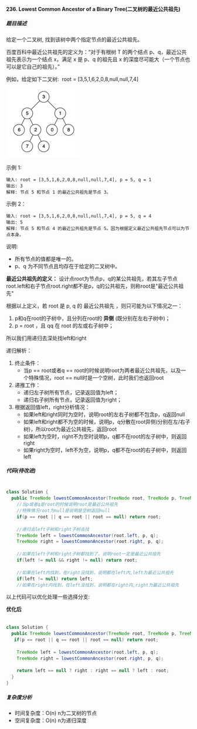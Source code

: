#### 236. Lowest Common Ancestor of a Binary Tree(二叉树的最近公共祖先)
##### 题目描述
给定一个二叉树, 找到该树中两个指定节点的最近公共祖先。

百度百科中最近公共祖先的定义为：“对于有根树 T 的两个结点 p、q，最近公共祖先表示为一个结点 x，满足 x 是 p、q 的祖先且 x 的深度尽可能大（一个节点也可以是它自己的祖先）。”

例如，给定如下二叉树:  root = [3,5,1,6,2,0,8,null,null,7,4]

![](../images/binarytree.png)

示例 1:
```
输入: root = [3,5,1,6,2,0,8,null,null,7,4], p = 5, q = 1
输出: 3
解释: 节点 5 和节点 1 的最近公共祖先是节点 3。

```
示例 2：

```
输入: root = [3,5,1,6,2,0,8,null,null,7,4], p = 5, q = 4
输出: 5
解释: 节点 5 和节点 4 的最近公共祖先是节点 5。因为根据定义最近公共祖先节点可以为节点本身。

```

说明:  
* 所有节点的值都是唯一的。
* p、q 为不同节点且均存在于给定的二叉树中。  

**最近公共祖先的定义：** 设计点root为节点p，q的某公共祖先，若其左子节点root.left和右子节点root.right都不是p，q的公共祖先，则称root是"最近公共祖先"

根据以上定义，若 root 是 p, q 的 最近公共祖先 ，则只可能为以下情况之一： 
1. p和q在root的子树中，且分列在root的 **异侧** (既分别在左右子树中)；
2. p = root ，且 qq 在 root 的左或右子树中；

所以我们用递归去深处找left和right

递归解析：

1. 终止条件：  
    - 当p == root或者q == root的时候说明root为两者最近公共祖先，以及一个特殊情况，root == null时是一个空树，此时我们也返回root
2. 递推工作：
    - 递归左子树所有节点，记录返回值为left；
    - 递归右子树所有节点，记录返回值为right；
3. 根据返回值left，right分析情况：
    - 如果left和right同时为空时，说明root的左右子树都不包含p，q返回null
    - 如果left和right都不为空的时候，说明p，q分散在root异侧(分别在左/右子树)，所以root为最近公共祖先，返回root
    - 如果left为空时，right不为空时说明p，q都不在root的左子树中，则返回right
    - 如果right为空时，left不为空，说明p，q都不在root的右子树中，则返回left

##### 代码(待改进)

```Java

class Solution {
  public TreeNode lowestCommonAncestor(TreeNode root, TreeNode p, TreeNode q) {
    //当p或者q是root的时候说明root是最近公共祖先
    //特殊情况root为null是说明是空树返回null
    if(p == root || q == root || root == null) return root;
    
    //递归去left子树和right子树去找
    TreeNode left = lowestCommonAncestor(root.left, p, q);
    TreeNode right = lowestCommonAncestor(root.right, p, q);
    
    //如果在left子树和right子树都找到了，说明root一定是最近公共祖先
    if(left != null && right != null) return root;
    
    //如果在left内找到，在right没找到，说明都在left内,left为最近公共祖先
    if(left != null) return left;
    //如果在right内找到，在left没找到，说明都在right内,right为最近公共祖先

```

以上代码可以优化处理一些选择分支:

**优化后**

```Java

class Solution {
  public TreeNode lowestCommonAncestor(TreeNode root, TreeNode p, TreeNode q) {
   if(p == root || q == root || root == null) return root;
    
    TreeNode left = lowestCommonAncestor(root.left, p, q);
    TreeNode right = lowestCommonAncestor(root.right, p, q);
    
    return left == null ? right : right == null ? left : root;
  }
}
```

##### 复杂度分析
* 时间复杂度：O(n) n为二叉树的节点
* 空间复杂度：O(n) n为递归深度